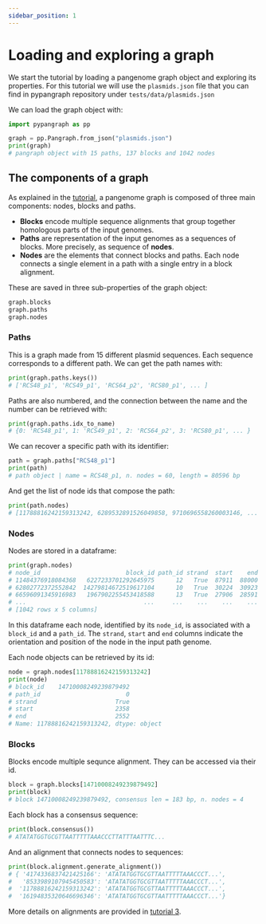 ```yaml
---
sidebar_position: 1
---
```


# Loading and exploring a graph

We start the tutorial by loading a pangenome graph object and exploring its properties. For this tutorial we will use the `plasmids.json` file that you can find in pypangraph repository under `tests/data/plasmids.json`

We can load the graph object with:

```python
import pypangraph as pp

graph = pp.Pangraph.from_json("plasmids.json")
print(graph)
# pangraph object with 15 paths, 137 blocks and 1042 nodes
```

## The components of a graph

As explained in the [tutorial](../tutorial/t01-building-pangraph.md#what-is-a-pangraph), a pangenome graph is composed of three main components: nodes, blocks and paths.

- **Blocks** encode multiple sequence alignments that group together homologous parts of the input genomes.
- **Paths** are representation of the input genomes as a sequences of blocks. More precisely, as sequence of **nodes**.
- **Nodes** are the elements that connect blocks and paths. Each node connects a single element in a path with a single entry in a block alignment.

These are saved in three sub-properties of the graph object:

```python
graph.blocks
graph.paths
graph.nodes
```

### Paths

This is a graph made from 15 different plasmid sequences. Each sequence corresponds to a different path. We can get the path names with:

```python
print(graph.paths.keys())
# ['RCS48_p1', 'RCS49_p1', 'RCS64_p2', 'RCS80_p1', ... ]
```

Paths are also numbered, and the connection between the name and the number can be retrieved with:

```python
print(graph.paths.idx_to_name)
# {0: 'RCS48_p1', 1: 'RCS49_p1', 2: 'RCS64_p2', 3: 'RCS80_p1', ... }
```

We can recover a specific path with its identifier:

```python
path = graph.paths["RCS48_p1"]
print(path)
# path object | name = RCS48_p1, n. nodes = 60, length = 80596 bp
```

And get the list of node ids that compose the path:

```python
print(path.nodes)
# [11788816242159313242, 6289532891526049858, 9710696558260003146, ... ]
```


### Nodes

Nodes are stored in a dataframe:

```python
print(graph.nodes)
# node_id                        block_id path_id strand  start    end
# 11484376918084368   6227233701292645975      12   True  87911  88000
# 62802772372552842  14279814672519617104      10   True  30224  30923
# 66596091345916983   1967902255453418588      13   True  27906  28591
# ...                                 ...     ...    ...    ...    ...
# [1042 rows x 5 columns]
```

In this dataframe each node, identified by its `node_id`, is associated with a `block_id` and a `path_id`. The `strand`, `start` and `end` columns indicate the orientation and position of the node in the input path genome.

Each node objects can be retrieved by its id:
```python
node = graph.nodes[11788816242159313242]
print(node)
# block_id    14710008249239879492
# path_id                        0
# strand                      True
# start                       2358
# end                         2552
# Name: 11788816242159313242, dtype: object
```


### Blocks

Blocks encode multiple sequnce alignment. They can be accessed via their id.

```python
block = graph.blocks[14710008249239879492]
print(block)
# block 14710008249239879492, consensus len = 183 bp, n. nodes = 4
```

Each block has a consensus sequence:

```python
print(block.consensus())
# ATATATGGTGCGTTAATTTTTAAACCCTTATTTAATTTC...
```

And an alignment that connects nodes to sequences:

```python
print(block.alignment.generate_alignment())
# { '4174336837421425166': 'ATATATGGTGCGTTAATTTTTAAACCCT...',
#   '8533989107945450583': 'ATATATGGTGCGTTAATTTTTAAACCCT...',
#  '11788816242159313242': 'ATATATGGTGCGTTAATTTTTAAACCCT...',
#  '16194835320646696346': 'ATATATGGTGCGTTAATTTTTAAACCCT...'}
```

More details on alignments are provided in [tutorial 3](tutorial3.md).
